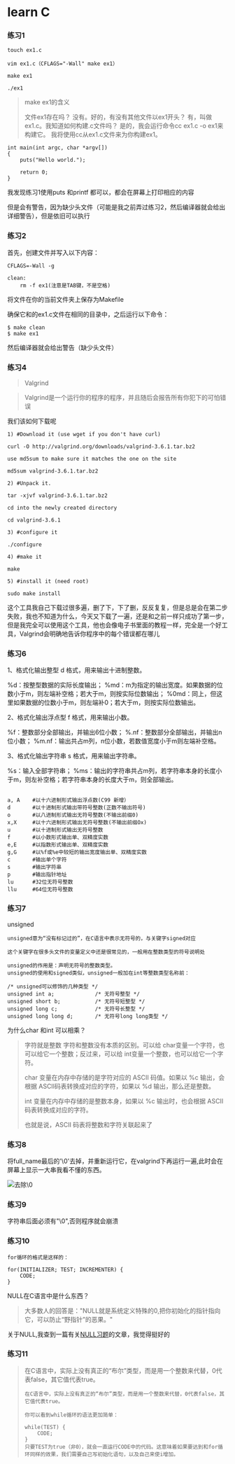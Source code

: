 # learn C

### 练习1

```
touch ex1.c

vim ex1.c（CFLAGS="-Wall" make ex1）

make ex1

./ex1
```

> make ex1的含义
>
> 文件ex1存在吗？
> 没有。好的，有没有其他文件以ex1开头？
> 有，叫做ex1.c。我知道如何构建.c文件吗？
> 是的，我会运行命令cc ex1.c -o ex1来构建它。
> 我将使用cc从ex1.c文件来为你构建ex1。

```
int main(int argc, char *argv[])
{
    puts("Hello world.");

    return 0;
}
```

我发现练习1使用puts 和printf 都可以，都会在屏幕上打印相应的内容

但是会有警告，因为缺少头文件（可能是我之前弄过练习2，然后编译器就会给出详细警告），但是依旧可以执行



### 练习2

首先，创建文件并写入以下内容：

```
CFLAGS=-Wall -g

clean:
    rm -f ex1(注意是TAB键，不是空格)
```

将文件在你的当前文件夹上保存为Makefile

确保它和的ex1.c文件在相同的目录中，之后运行以下命令：

```
$ make clean
$ make ex1
```

然后编译器就会给出警告（缺少头文件）

### 练习4

> Valgrind

> Valgrind是一个运行你的程序的程序，并且随后会报告所有你犯下的可怕错误



我们该如何下载呢

```
1) #Download it (use wget if you don't have curl)

curl -O http://valgrind.org/downloads/valgrind-3.6.1.tar.bz2

use md5sum to make sure it matches the one on the site

md5sum valgrind-3.6.1.tar.bz2

2) #Unpack it.

tar -xjvf valgrind-3.6.1.tar.bz2

cd into the newly created directory

cd valgrind-3.6.1

3) #configure it

./configure

4) #make it

make

5) #install it (need root)

sudo make install
```

这个工具我自己下载过很多遍，删了下，下了删，反反复复，但是总是会在第二步失败，我也不知道为什么，今天又下载了一遍，还是和之前一样只成功了第一步，但是我完全可以使用这个工具，他也会像电子书里面的教程一样，完全是一个好工具，Valgrind会明确地告诉你程序中的每个错误都在哪儿

### 练习6

1、格式化输出整型
d 格式，用来输出十进制整数。

%d：按整型数据的实际长度输出；
%md：m为指定的输出宽度。如果数据的位数小于m，则左端补空格；若大于m，则按实际位数输出；
%0md：同上，但这里如果数据的位数小于m，则左端补0；若大于m，则按实际位数输出。

2、格式化输出浮点型
f 格式，用来输出小数。

%f：整数部分全部输出，并输出6位小数；
%.nf：整数部分全部输出，并输出n位小数；
%m.nf：输出共占m列，n位小数，若数值宽度小于m则左端补空格。

3、格式化输出字符串
s 格式，用来输出字符串。

%s：输入全部字符串；
%ms：输出的字符串共占m列，若字符串本身的长度小于m，则左补空格；若字符串本身的长度大于m，则全部输出。

```

a, A	#以十六进制形式输出浮点数(C99 新增）
d		#以十进制形式输出带符号整数(正数不输出符号)
o		#以八进制形式输出无符号整数(不输出前缀0)
x,X		#以十六进制形式输出无符号整数(不输出前缀Ox)
u		#以十进制形式输出无符号整数
f		#以小数形式输出单、双精度实数
e,E		#以指数形式输出单、双精度实数
g,G		#以%f或%e中较短的输出宽度输出单、双精度实数
c		#输出单个字符
s		#输出字符串
p		#输出指针地址
lu		#32位无符号整数
llu		#64位无符号整数
```

### 练习7

unsigned

```
unsigned意为“没有标记过的”，在C语言中表示无符号的，与关键字signed对应

这个关键字在很多头文件的变量定义中还是很常见的，一般用在整数类型的符号说明处

unsigned的作用是：声明无符号的整数类型。
unsigned的使用和signed类似，unsigned一般加在int等整数类型名称前：

/* unsigned可以修饰的几种类型 */
unsigned int a;             /* 无符号整型 */
unsigned short b; 			/* 无符号短整型 */
unsigned long c; 			/* 无符号长整型 */
unsigned long long d;	    /* 无符号long long类型 */
```



为什么char 和int 可以相乘？

> 字符就是整数
> 字符和整数没有本质的区别。可以给 char变量一个字符，也可以给它一个整数；反过来，可以给 int变量一个整数，也可以给它一个字符。
>
> char 变量在内存中存储的是字符对应的 ASCII 码值。如果以 %c 输出，会根据 ASCII码表转换成对应的字符，如果以 %d 输出，那么还是整数。
>
> int 变量在内存中存储的是整数本身，如果以 %c 输出时，也会根据 ASCII码表转换成对应的字符。
>
> 也就是说，ASCII 码表将整数和字符关联起来了



### 练习8

将full_name最后的'\0'去掉，并重新运行它，在valgrind下再运行一遍,此时会在屏幕上显示一大串我看不懂的东西。

![去除\0](/home/zrq/.config/Typora/typora-user-images/image-20240123134559452.png "去除\0")

### 练习9

字符串后面必须有"\0",否则程序就会崩溃

### 练习10

```
for循环的格式是这样的：

for(INITIALIZER; TEST; INCREMENTER) {
    CODE;
}
```

NULL在C语言中是什么东西？

> 大多数人的回答是："NULL就是系统定义特殊的0,把你初始化的指针指向它，可以防止“野指针”的恶果。"

关于NULL,我查到一篇有关[NULL习题](https://blog.csdn.net/fovwin/article/details/8057854)的文章，我觉得挺好的

### 练习11

> 在C语言中，实际上没有真正的“布尔”类型，而是用一个整数来代替，0代表false，其它值代表true。
>
> ```
> 在C语言中，实际上没有真正的“布尔”类型，而是用一个整数来代替，0代表false，其它值代表true。
> 
> 你可以看到while循环的语法更加简单：
> 
> while(TEST) {
>     CODE;
> }
> 只要TEST为true（非0），就会一直运行CODE中的代码。这意味着如果要达到和for循环同样的效果，我们需要自己写初始化语句，以及自己来使i增加。
> 
> ```
